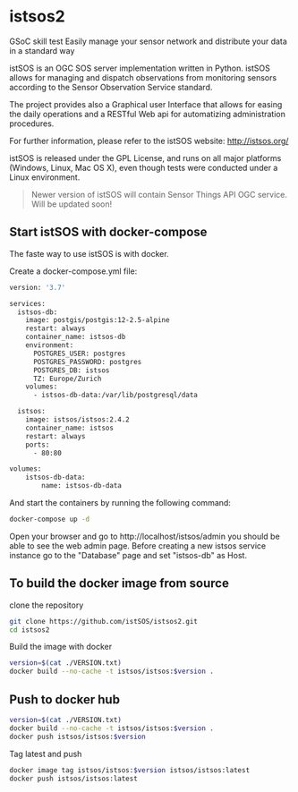# istsos2
GSoC skill test
Easily manage your sensor network and distribute your data in a standard way

istSOS is an OGC SOS server implementation written in Python. istSOS allows for managing and dispatch observations from monitoring sensors according to the Sensor Observation Service standard.

The project provides also a Graphical user Interface that allows for easing the daily operations and a RESTful Web api for automatizing administration procedures.

For further information, please refer to the istSOS website: <http://istsos.org/>

istSOS is released under the GPL License, and runs on all major platforms (Windows, Linux, Mac OS X), even though tests were conducted under a Linux environment.


> Newer version of istSOS will contain Sensor Things API OGC service. Will be updated soon!

## Start istSOS with docker-compose

The faste way to use istSOS is with docker.

Create a docker-compose.yml file:

```bash
version: '3.7'

services:
  istsos-db:
    image: postgis/postgis:12-2.5-alpine
    restart: always
    container_name: istsos-db
    environment:
      POSTGRES_USER: postgres
      POSTGRES_PASSWORD: postgres
      POSTGRES_DB: istsos
      TZ: Europe/Zurich
    volumes:
      - istsos-db-data:/var/lib/postgresql/data

  istsos:
    image: istsos/istsos:2.4.2
    container_name: istsos
    restart: always
    ports:
      - 80:80

volumes:
    istsos-db-data:
        name: istsos-db-data

```

And start the containers by running the following command:


```bash
docker-compose up -d
```

Open your browser and go to http://localhost/istsos/admin you should be able to see the web admin page.
Before creating a new istsos service instance go to the "Database" page and set "istsos-db" as Host.

## To build the docker image from source

clone the repository

```bash
git clone https://github.com/istSOS/istsos2.git
cd istsos2
```

Build the image with docker

```bash
version=$(cat ./VERSION.txt)
docker build --no-cache -t istsos/istsos:$version .
```

## Push to docker hub

```bash
version=$(cat ./VERSION.txt)
docker build --no-cache -t istsos/istsos:$version .
docker push istsos/istsos:$version
```

Tag latest and push

```bash
docker image tag istsos/istsos:$version istsos/istsos:latest
docker push istsos/istsos:latest
```
